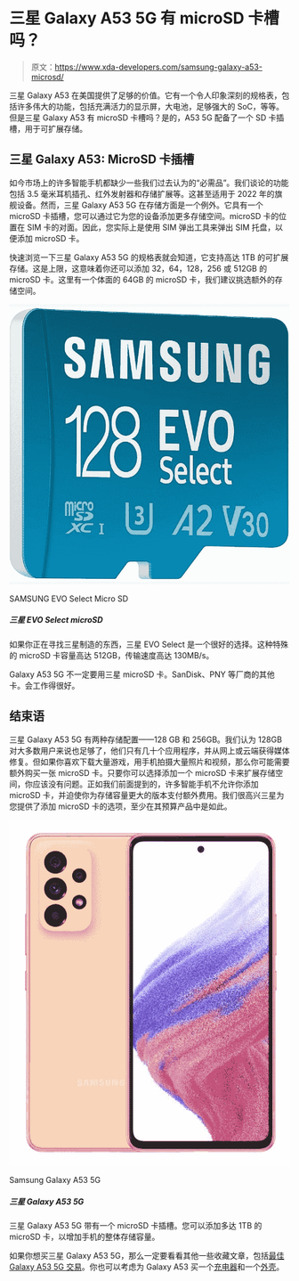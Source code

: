 # 三星 Galaxy A53 5G 有 microSD 卡槽吗？

> 原文：<https://www.xda-developers.com/samsung-galaxy-a53-microsd/>

三星 Galaxy A53 在美国提供了足够的价值。它有一个令人印象深刻的规格表，包括许多伟大的功能，包括充满活力的显示屏，大电池，足够强大的 SoC，等等。但是三星 Galaxy A53 有 microSD 卡槽吗？是的，A53 5G 配备了一个 SD 卡插槽，用于可扩展存储。

## 三星 Galaxy A53: MicroSD 卡插槽

如今市场上的许多智能手机都缺少一些我们过去认为的“必需品”。我们谈论的功能包括 3.5 毫米耳机插孔、红外发射器和存储扩展等。这甚至适用于 2022 年的旗舰设备。然而，三星 Galaxy A53 5G 在存储方面是一个例外。它具有一个 microSD 卡插槽，您可以通过它为您的设备添加更多存储空间。microSD 卡的位置在 SIM 卡的对面。因此，您实际上是使用 SIM 弹出工具来弹出 SIM 托盘，以便添加 microSD 卡。

快速浏览一下三星 Galaxy A53 5G 的规格表就会知道，它支持高达 1TB 的可扩展存储。这是上限，这意味着你还可以添加 32，64，128，256 或 512GB 的 microSD 卡。这里有一个体面的 64GB 的 microSD 卡，我们建议挑选额外的存储空间。

 <picture>![The Samsung EVO Select is a great option to consider if you're looking for something made by Samsung. This particular microSD card is available in up to 512GB capacity and it offers fast transfer speeds of up to 130MB/s.](img/7b2a08be310817e913aea995d6725433.png)</picture> 

SAMSUNG EVO Select Micro SD

##### 三星 EVO Select microSD

如果你正在寻找三星制造的东西，三星 EVO Select 是一个很好的选择。这种特殊的 microSD 卡容量高达 512GB，传输速度高达 130MB/s。

Galaxy A53 5G 不一定要用三星 microSD 卡。SanDisk、PNY 等厂商的其他卡。会工作得很好。

## 结束语

三星 Galaxy A53 5G 有两种存储配置——128 GB 和 256GB。我们认为 128GB 对大多数用户来说也足够了，他们只有几十个应用程序，并从网上或云端获得媒体修复。但如果你喜欢下载大量游戏，用手机拍摄大量照片和视频，那么你可能需要额外购买一张 microSD 卡。只要你可以选择添加一个 microSD 卡来扩展存储空间，你应该没有问题。正如我们前面提到的，许多智能手机不允许你添加 microSD 卡，并迫使你为存储容量更大的版本支付额外费用。我们很高兴三星为您提供了添加 microSD 卡的选项，至少在其预算产品中是如此。

 <picture>![The Samsung Galaxy A53 5G is a mid-ranger that is available in most parts of the world. Combining a good display, with good cameras, decent daily performance and excellent battery life, the Galaxy A53 5G has all the key ingredients to serve your daily needs with ease.](img/5b9fddb11624c162d539ce2e8709d165.png)</picture> 

Samsung Galaxy A53 5G

##### 三星 Galaxy A53 5G

三星 Galaxy A53 5G 带有一个 microSD 卡插槽。您可以添加多达 1TB 的 microSD 卡，以增加手机的整体存储容量。

如果你想买三星 Galaxy A53 5G，那么一定要看看其他一些收藏文章，包括[最佳 Galaxy A53 5G 交易](https://www.xda-developers.com/best-samsung-galaxy-a53-deals/)。你也可以考虑为 Galaxy A53 买一个[充电器](https://www.xda-developers.com/best-samsung-galaxy-a53-chargers/)和一个[外壳](https://www.xda-developers.com/best-samsung-galaxy-a53-cases/)。